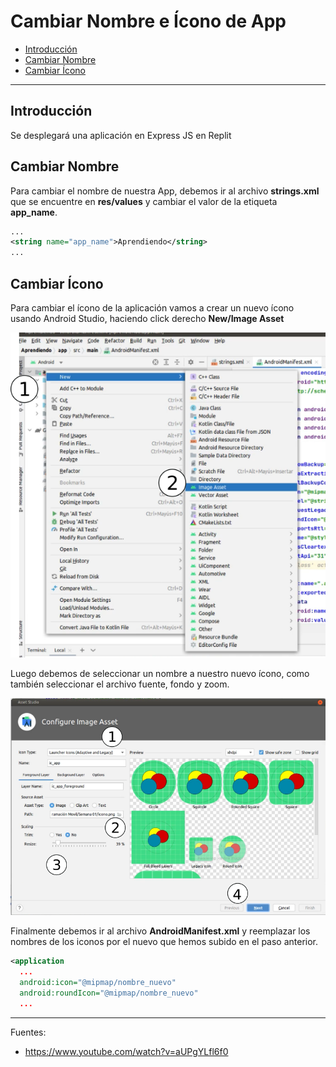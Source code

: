 # Cambiar Nombre e Ícono de App

- [Introducción](#introducción)
- [Cambiar Nombre](#cambiar-nombre)
- [Cambiar Ícono](#cambiar-icono)

---

## Introducción

Se desplegará una aplicación en Express JS en Replit

## Cambiar Nombre

Para cambiar el nombre de nuestra App, debemos ir al archivo <b>strings.xml</b> que se encuentre en <b>res/values</b> y cambiar el valor de la etiqueta <b>app_name</b>.

```xml
...
<string name="app_name">Aprendiendo</string>
...
```

## Cambiar Ícono

Para cambiar el ícono de la aplicación vamos a crear un nuevo ícono usando Android Studio, haciendo click derecho <b>New/Image Asset</b>

![img01](resources/img01.png)

Luego debemos de seleccionar un nombre a nuestro nuevo ícono, como también seleccionar el archivo fuente, fondo y zoom.

![img02](resources/img02.png)

Finalmente debemos ir al archivo <b>AndroidManifest.xml</b> y 
reemplazar los nombres de los iconos por el nuevo que hemos subido en el paso anterior.

```xml
<application
  ...
  android:icon="@mipmap/nombre_nuevo"
  android:roundIcon="@mipmap/nombre_nuevo"
  ...
```

---

Fuentes:

- https://www.youtube.com/watch?v=aUPgYLfl6f0